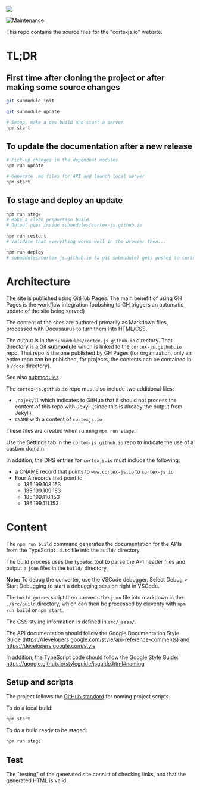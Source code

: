 


[![](https://dcbadge.vercel.app/api/server/yhmvVeJ4Hd?style=flat)](https://discord.gg/yhmvVeJ4Hd)

![Maintenance](https://img.shields.io/maintenance/yes/2025)

This repo contains the source files for the "cortexjs.io" website.

# TL;DR

## First time after cloning the project or after making some source changes

```bash
git submodule init

git submodule update

# Setup, make a dev build and start a server
npm start
```

## To update the documentation after a new release

```bash
# Pick-up changes in the dependent modules
npm run update

# Generate .md files for API and launch local server
npm start
```

## To stage and deploy an update

```bash
npm run stage
# Make a clean production build.
# Output goes inside submodules/cortex-js.github.io

npm run restart
# Validate that everything works well in the browser then...

npm run deploy
# submodules/cortex-js.github.io (a git submodule) gets pushed to cortex-js.github.io
```

# Architecture

The site is published using GitHub Pages. The main benefit of using GH Pages is
the workflow integration (pubshing to GH triggers an automatic update of the
site being served)

The content of the sites are authored primarily as Markdown files, processed
with Docusaurus to turn them into HTML/CSS.

The output is in the `submodules/cortex-js.github.io` directory. That directory
is a Git **submodule** which is linked to the `cortex-js.github.io` repo. That
repo is the one published by GH Pages (for organization, only an entire repo can
be published, for projects, the contents can be contained in a `/docs`
directory).

See also [submodules](submodules/README.md).

The `cortex-js.github.io` repo must also include two additional files:

- `.nojekyll` which indicates to GitHub that it should not process the content
  of this repo with Jekyll (since this is already the output from Jekyll)
- `CNAME` with a content of `cortexjs.io`

These files are created when running `npm run stage`.

Use the Settings tab in the `cortex-js.github.io` repo to indicate the use of a
custom domain.

In addition, the DNS entries for `cortexjs.io` must include the following:

- a CNAME record that points to `www.cortex-js.io` to `cortex-js.io`
- Four A records that point to
  - 185.199.108.153
  - 185.199.109.153
  - 185.199.110.153
  - 185.199.111.153

# Content

The `npm run build` command generates the documentation for the APIs from the
TypeScript `.d.ts` file into the `build/` directory.

The build process uses the `typedoc` tool to parse the API header files and
output a `json` files in the `build/` directory.

**Note:** To debug the converter, use the VSCode debugger. Select Debug > Start
Debugging to start a debugging session right in VSCode.

The `build-guides` script then converts the `json` file into markdown in the
`./src/build` directory, which can then be processed by eleventy with
`npm run build` or `npm start`.

The CSS styling information is defined in `src/_sass/`.

The API documentation should follow the Google Documentation Style Guide
(https://developers.google.com/style/api-reference-comments) and
https://developers.google.com/style

In addition, the TypeScript code should follow the Google Style Guide:
https://google.github.io/styleguide/jsguide.html#naming

## Setup and scripts

The project follows the
[GitHub standard](https://github.com/github/scripts-to-rule-them-all) for naming
project scripts.

To do a local build:

```bash
npm start
```

To do a build ready to be staged:

```bash
npm run stage
```

## Test

The "testing" of the generated site consist of checking links, and that the
generated HTML is valid.
